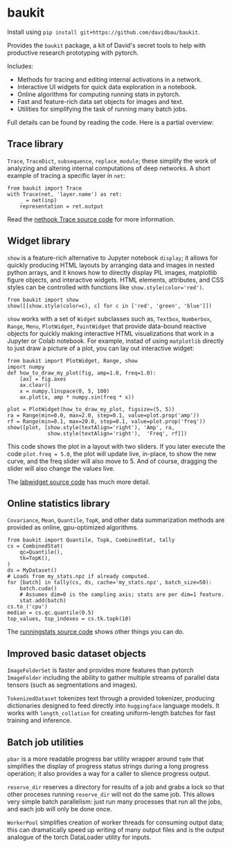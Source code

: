 # baukit

Install using `pip install git+https://github.com/davidbau/baukit`.

Provides the `baukit` package, a kit of David's secret tools to help
with productive research prototyping with pytorch.

Includes:
 * Methods for tracing and editing internal activations in a network.
 * Interactive UI widgets for quick data exploration in a notebook.
 * Online algorithms for computing running stats in pytorch.
 * Fast and feature-rich data set objects for images and text.
 * Utilities for simplifying the task of running many batch jobs.

Full details can be found by reading the code.
Here is a partial overview:

## Trace library

`Trace`, `TraceDict`, `subsequence`, `replace_module`; these simplify
the work of analyzing and altering internal computations of deep
networks.  A short example of tracing a specific layer in `net`:

```
from baukit import Trace
with Trace(net, 'layer.name') as ret:
    _ = net(inp)
    representation = ret.output
```

Read the [nethook Trace source code](https://github.com/davidbau/baukit/blob/main/baukit/nethook.py) for more information.

## Widget library

`show` is a feature-rich alternative to Jupyter notebook `display`;
it allows for quickly producing HTML layouts by arranging data and
images in nested python arrays, and it knows how to directly display
PIL images, matplotlib figure objects, and interactive widgets.
HTML elements, attributes, and CSS styles can be controlled with
functions like `show.style(color='red')`.

```
from baukit import show
show([[show.style(color=c), c] for c in ['red', 'green', 'blue']])
```

`show` works with a set of `Widget` subclasses such as, `Textbox`,
`Numberbox`, `Range`, `Menu`, `PlotWidget`, `PaintWidget` that provide
data-bound reactive objects for quickly making interactive
HTML visualizations that work in a Jupyter or Colab notebook.  For
example, instad of using `matplotlib` directly to just draw a picture
of a plot, you can lay out interactive widget:

```
from baukit import PlotWidget, Range, show
import numpy
def how_to_draw_my_plot(fig, amp=1.0, freq=1.0):
    [ax] = fig.axes
    ax.clear()
    x = numpy.linspace(0, 5, 100)
    ax.plot(x, amp * numpy.sin(freq * x))
						   
plot = PlotWidget(how_to_draw_my_plot, figsize=(5, 5))
ra = Range(min=0.0, max=2.0, step=0.1, value=plot.prop('amp'))
rf = Range(min=0.1, max=20.0, step=0.1, value=plot.prop('freq'))
show([plot, [show.style(textAlign='right'), 'Amp', ra,
             show.style(textAlign='right'),  'Freq', rf]])
```

This code shows the plot in a layout with two sliders.  If you later
execute the code `plot.freq = 5.0`, the plot will update live, in-place,
to show the new curve, and the freq slider will also move to 5.  And
of course, dragging the slider will also change the values live.

The [labwidget source code](https://github.com/davidbau/baukit/blob/main/baukit/labwidget.py) has much more detail.

## Online statistics library

`Covariance`, `Mean`, `Quantile`, `TopK`, and other data summarization
methods are provided as online, gpu-optimized algorithms.

```
from baukit import Quantile, Topk, CombinedStat, tally
cs = CombinedStat(
    qc=Quantile(),
    tk=TopK(),
)
ds = MyDataset()
# Loads from my_stats.npz if already computed.
for [batch] in tally(cs, ds, cache='my_stats.npz', batch_size=50):
    batch.cuda()
    # Assumes dim=0 is the sampling axis; stats are per dim=1 feature.
    stat.add(batch)
cs.to_('cpu')
median = cs.qc.quantile(0.5)
top_values, top_indexes = cs.tk.topk(10)
```

The [runningstats source code](https://github.com/davidbau/baukit/blob/main/baukit/runningstats.py) shows other things you can do.

## Improved basic dataset objects

`ImageFolderSet` is faster and provides more features than
pytorch `ImageFolder` including the ability to gather multiple
streams of parallel data tensors (such as segmentations and images).

`TokenizedDataset` tokenizes text through a provided tokenizer,
producing dictionaries designed to feed directly into `huggingface`
language models.  It works with `length_collation` for creating
uniform-length batches for fast training and inference.

## Batch job utilities

`pbar` is a more readable progress bar utility wrapper around `tqdm`
that simplifies the display of progress status strings during a
long progress operation; it also provides a way for a caller to
slience progress output.

`reserve_dir` reserves a directory for results of a job and grabs a lock
so that other proceses running `reserve_dir` will not do the same job.
This allows very simple batch parallelism: just run many processes
that run all the jobs, and each job will only be done once.

`WorkerPool` simplifies creation of worker threads for consuming output
data; this can dramatically speed up writing of many output files
and is the output analogue of the torch DataLoader utility for inputs.
